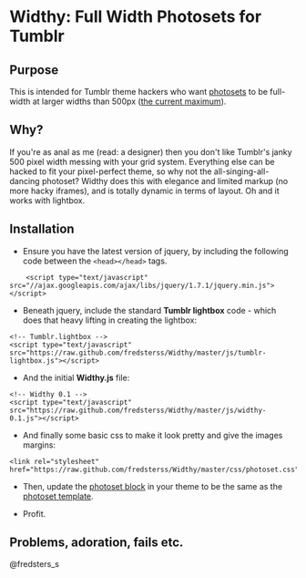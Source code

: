 # Widthy: Full Width Photosets for Tumblr

## Purpose
This is intended for Tumblr theme hackers who want [photosets](http://engineering.tumblr.com/post/9294264070/building-a-faster-lightbox) to be full-width at larger widths than 500px ([the current maximum](http://www.tumblr.com/docs/en/custom_themes#photoset-posts)).

## Why?
If you're as anal as me (read: a designer) then you don't like Tumblr's janky 500 pixel width messing with your grid system. Everything else can be hacked to fit your pixel-perfect theme, so why not the all-singing-all-dancing photoset? Widthy does this with elegance and limited markup (no more hacky iframes), and is totally dynamic in terms of layout. 
Oh and it works with lightbox.

## Installation
* Ensure you have the latest version of jquery, by including the following code between the `<head></head>` tags.

````
    <script type="text/javascript" src="//ajax.googleapis.com/ajax/libs/jquery/1.7.1/jquery.min.js"></script>
````

* Beneath jquery, include the standard __Tumblr lightbox__ code - which does that heavy lifting in creating the lightbox:

````
<!-- Tumblr.lightbox -->
<script type="text/javascript" src="https://raw.github.com/fredsterss/Widthy/master/js/tumblr-lightbox.js"></script>
````

* And the initial __Widthy.js__ file:

````
<!-- Widthy 0.1 -->
<script type="text/javascript" src="https://raw.github.com/fredsterss/Widthy/master/js/widthy-0.1.js"></script>
````

* And finally some basic css to make it look pretty and give the images margins:

````
<link rel="stylesheet" href="https://raw.github.com/fredsterss/Widthy/master/css/photoset.css">
````

* Then, update the [photoset block](http://www.tumblr.com/docs/en/custom_themes#photoset-posts) in your theme to be the same as the [photoset template](https://github.com/fredsterss/Widthy/blob/master/photoset-template.html).

* Profit.

## Problems, adoration, fails etc.
@fredsters_s

